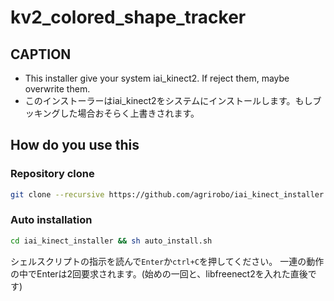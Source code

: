 # kv2_colored_shape_tracker

## CAPTION
- This installer give your system iai_kinect2. If reject them, maybe overwrite them.
- このインストーラーはiai_kinect2をシステムにインストールします。もしブッキングした場合おそらく上書きされます。

## How do you use this
### Repository clone

```bash
git clone --recursive https://github.com/agrirobo/iai_kinect_installer
```

### Auto installation

```bash
cd iai_kinect_installer && sh auto_install.sh
```

シェルスクリプトの指示を読んで`Enter`か`ctrl+C`を押してください。
一連の動作の中でEnterは2回要求されます。(始めの一回と、libfreenect2を入れた直後です)
